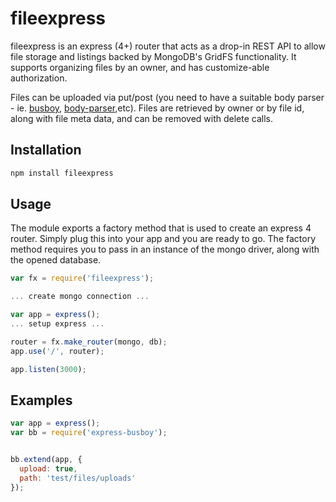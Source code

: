 # fileexpress
fileexpress is an express (4+) router that acts as a drop-in REST API
to allow file storage and listings backed by MongoDB's GridFS functionality.
It supports organizing files by an owner, and has customize-able authorization.


Files can be uploaded via put/post (you need to have a suitable body parser - ie.
[busboy](https://www.npmjs.org/package/busboy#readme), [body-parser](https://github.com/expressjs/body-parser),etc).  Files are retrieved by owner
or by file id, along with file meta data, and can be removed with delete calls.

## Installation

```sh
npm install fileexpress
```

## Usage

The module exports a factory method that is used to create an express 4 router.  Simply
plug this into your app and you are ready to go.  The factory method requires you to pass in
an instance of the mongo driver, along with the opened database.

```js
var fx = require('fileexpress');

... create mongo connection ...

var app = express();
... setup express ...

router = fx.make_router(mongo, db);
app.use('/', router);

app.listen(3000);

```

## Examples

```js
var app = express();
var bb = require('express-busboy');


bb.extend(app, {
  upload: true,
  path: 'test/files/uploads'
});

```
